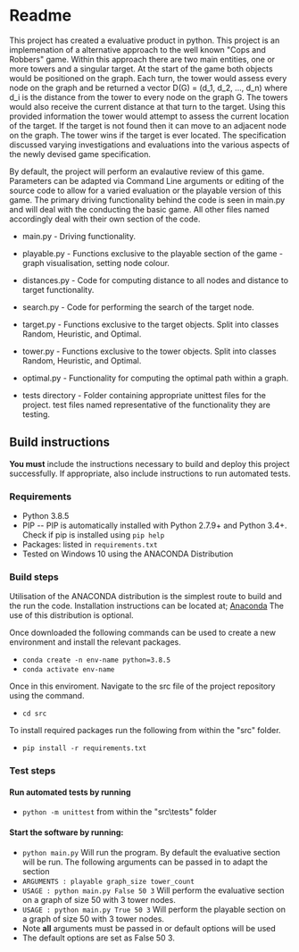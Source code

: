 # Readme

This project has created a evaluative product in python. This project is an implemenation of a alternative approach to the well known "Cops and Robbers" game. Within this approach there are two main entities, one or more towers and a singular target. At the start of the game both objects would be positioned on the graph. Each turn, the tower would assess every node on the graph and be returned a vector D(G) = (d_1, d_2, ..., d_n) where d_i is the distance from the tower to every node on the graph G. The towers would also receive the current distance at that turn to the target. Using this provided information the tower would attempt to assess the current location of the target. If the target is not found then it can move to an adjacent node on the graph. The tower wins if the target is ever located. The specification discussed varying investigations and evaluations into the various aspects of the newly devised game specification.

By default, the project will perform an evalautive review of this game. Parameters can be adapted via Command Line arguments or editing of the source code to allow for a varied evaluation or the playable version of this game. The primary driving functionality behind the code is seen in main.py and will deal with the conducting the basic game. All other files named accordingly deal with their own section of the code.

* main.py - Driving functionality.
* playable.py - Functions exclusive to the playable section of the game - graph visualisation, setting node colour.
* distances.py - Code for computing distance to all nodes and distance to target functionality.
* search.py - Code for performing the search of the target node.
* target.py - Functions exclusive to the target objects. Split into classes Random, Heuristic, and Optimal.
* tower.py - Functions exclusive to the tower objects. Split into classes Random, Heuristic, and Optimal.
* optimal.py - Functionality for computing the optimal path within a graph.

* tests directory - Folder containing appropriate unittest files for the project. test files named representative of the functionality they are testing.



## Build instructions

**You must** include the instructions necessary to build and deploy this project successfully. If appropriate, also include 
instructions to run automated tests.

### Requirements
* Python 3.8.5
* PIP -- PIP is automatically installed with Python 2.7.9+ and Python 3.4+. Check if pip is installed using `pip help`
* Packages: listed in `requirements.txt` 
* Tested on Windows 10 using the ANACONDA Distribution

### Build steps

Utilisation of the ANACONDA distribution is the simplest route to build and the run the code. Installation instructions can be located at;
[Anaconda](https://www.anaconda.com/products/individual) The use of this distribution is optional.

Once downloaded the following commands can be used to create a new environment and install the relevant packages.
* `conda create -n env-name python=3.8.5`
* `conda activate env-name`

Once in this enviroment. Navigate to the src file of the project repository using the command.
* `cd src`

To install required packages run the following from within the "src" folder.
* `pip install -r requirements.txt`

### Test steps

#### Run automated tests by running 
* `python -m unittest` from within the "src\tests" folder

#### Start the software by running:
* `python main.py` Will run the program. By default the evaluative section will be run. The following arguments can be passed in to adapt the section
* `ARGUMENTS : playable graph_size tower_count`
* `USAGE : python main.py False 50 3` Will perform the evaluative section on a graph of size 50 with 3 tower nodes.
* `USAGE : python main.py True 50 3` Will perform the playable section on a graph of size 50 with 3 tower nodes.
* Note **all** arguments must be passed in or default options will be used
* The default options are set as False 50 3.

